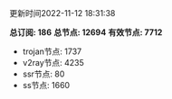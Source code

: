 更新时间2022-11-12 18:31:38

**总订阅: 186**
**总节点: 12694**
**有效节点: 7712**
- trojan节点: 1737
- v2ray节点: 4235
- ssr节点: 80
- ss节点: 1660
